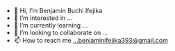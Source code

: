 - 👋 Hi, I’m Benjamin Buchi Ifejika
- 👀 I’m interested in ...
- 🌱 I’m currently learning ...
- 💞️ I’m looking to collaborate on ...
- 📫 How to reach me ...benjaminifejika393@gmail.com

<!---
Onyi85/Onyi85 is a ✨ special ✨ repository because its `README.md` (this file) appears on your GitHub profile.
You can click the Preview link to take a look at your changes.
--->
